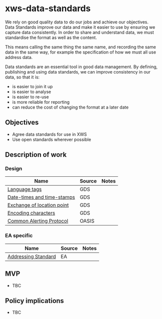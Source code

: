# xws-data-standards

We rely on good quality data to do our jobs and achieve our objectives. 
Data Standards improve our data and make it easier to use by ensuring we capture data consistently. In order to share and understand data, we must standardise the format as well as the content.

This means calling the same thing the same name, and recording the same data in the same way, for example the specification of how we must all use address data.

Data standards are an essential tool in good data management. By defining, publishing and using data standards, we can improve consistency in our data, so that it is:

* is easier to join it up
* is easier to analyse
* is easier to re-use
* is more reliable for reporting
* can reduce the cost of changing the format at a later date

## Objectives

* Agree data standards for use in XWS
* Use open standards wherever possible


## Description of work

### Design

| Name                                                                                                                                       | Source          | Notes  | 
| -------------                                                                                                                              |------------     |------- |
| [Language tags](https://www.gov.uk/government/publications/open-standards-for-government/language-tags)                                    | GDS             |        |
| [Date-times and time-stamps](https://www.gov.uk/government/publications/open-standards-for-government/date-times-and-time-stamps-standard) | GDS             |        |
| [Exchange of location point](https://www.gov.uk/government/publications/open-standards-for-government/exchange-of-location-point)          | GDS             |        |
| [Encoding characters](https://www.gov.uk/government/publications/open-standards-for-government/cross-platform-character-encoding-profile)  | GDS             |        |
| [Common Alerting Protocol](http://docs.oasis-open.org/emergency/cap/v1.2/CAP-v1.2.html)                                                    | OASIS           |        |

### EA specific

| Name                                                                                                                                       | Source          | Notes  | 
| -------------                                                                                                                              |------------     |------- |
| [Addressing Standard](https://defra.sharepoint.com/:w:/r/sites/def-contentcloud/_layouts/15/Doc.aspx?sourcedoc=%7B6b2271a5-3f33-47ed-990f-b8df6578d7ab%7D&action=default&mobileredirect=true) | EA   |  |


## MVP

* TBC

## Policy implications

* TBC